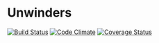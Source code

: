 Unwinders
=========

[![Build Status](https://travis-ci.org/StrataLabs/strata_holidays.png)](https://travis-ci.org/StrataLabs/strata_holidays)     [![Code Climate](https://codeclimate.com/github/StrataLabs/strata_holidays)](https://codeclimate.com/github/StrataLabs/strata_holidays)     [![Coverage Status](https://coveralls.io/repos/StrataLabs/strata_holidays)](https://coveralls.io/r/StrataLabs/strata_holidays)